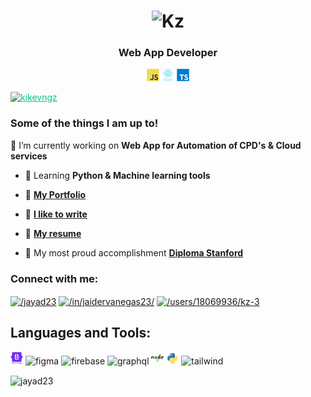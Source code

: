<h1 align="center">
  <img src="https://i.ibb.co/CK4v2Y7/Screenshot-2024-04-09-at-21-21-02-removebg-preview.png" width="140" height="75" alt="Kz" />
</h1>

<h3 align="center">Web App Developer</h3>
<p align="center"> <img src="https://raw.githubusercontent.com/devicons/devicon/master/icons/javascript/javascript-original.svg" alt="javascript" width="20" height="20" /> <img src="https://raw.githubusercontent.com/devicons/devicon/master/icons/react/react-original-wordmark.svg" alt="react" width="20" height="20" /> <img src="https://raw.githubusercontent.com/devicons/devicon/master/icons/typescript/typescript-original.svg" alt="typescript" width="20" height="20" /></p>

<p align="left"> <a href="https://twitter.com/kikevngz" target="blank" style="color:#03C988"><img src="https://img.shields.io/twitter/follow/kikeVngz?style=for-the-badge&color=38E54D" alt="kikevngz" /></a> </p>


### Some of the things I am up to!
🔭 I’m currently working on **Web App for Automation of CPD's & Cloud services**

- 🌱 Learning **Python & Machine learning tools**
- 💼 **<a href="https://kike-vanegas-dev.vercel.app/home" alt="portfolio" target="_blank">My Portfolio</a>**
- 📝 **<a href="https://kike-vanegas-dev.vercel.app/blog-list" alt="dev.to" target="_blank">I like to write</a>**
- 📄 **<a href="https://media.licdn.com/dms/document/media/D4D2DAQGZuH5TT_OENA/profile-treasury-document-pdf-analyzed/0/1712073984379?e=1713398400&v=beta&t=lqjXz1qKONxugrnoLRDlDEFwP44muXzww5IlR0Gy-bU" target="resume" target="_blank">My resume</a>**

- 🤩 My most proud accomplishment **<a href="https://drive.google.com/file/d/1-TJIUb15pilWP8U_rpdiIphUBzl6WGkR/view?usp=sharing" alt="stanford_diploma" target="_blank">Diploma Stanford</a>**

<h3 align="left">Connect with me:</h3>
<p align="left">
<a href="https://dev.to//jayad23" target="blank"><img align="center" src="https://raw.githubusercontent.com/rahuldkjain/github-profile-readme-generator/master/src/images/icons/Social/devto.svg" alt="/jayad23" height="20" width="20" /></a>
<a href="https://linkedin.com/in//in/jaidervanegas23/" target="blank"><img align="center" src="https://raw.githubusercontent.com/rahuldkjain/github-profile-readme-generator/master/src/images/icons/Social/linked-in-alt.svg" alt="/in/jaidervanegas23/" height="20" width="20" /></a>
<a href="https://stackoverflow.com/users//users/18069936/kz-3" target="blank"><img align="center" src="https://raw.githubusercontent.com/rahuldkjain/github-profile-readme-generator/master/src/images/icons/Social/stack-overflow.svg" alt="/users/18069936/kz-3" height="20" width="20" /></a>
</p>

## Languages and Tools:
<p align="left"><img src="https://raw.githubusercontent.com/devicons/devicon/master/icons/bootstrap/bootstrap-plain-wordmark.svg" alt="bootstrap" width="20" height="20"/> <img src="https://www.vectorlogo.zone/logos/figma/figma-icon.svg" alt="figma" width="20" height="20"/> <img src="https://www.vectorlogo.zone/logos/firebase/firebase-icon.svg" alt="firebase" width="20" height="20"/> <img src="https://www.vectorlogo.zone/logos/graphql/graphql-icon.svg" alt="graphql" width="20" height="20"/> <img src="https://raw.githubusercontent.com/devicons/devicon/master/icons/nodejs/nodejs-original-wordmark.svg" alt="nodejs" width="20" height="20"/> <img src="https://raw.githubusercontent.com/devicons/devicon/master/icons/python/python-original.svg" alt="python" width="20" height="20"/> <img src="https://www.vectorlogo.zone/logos/tailwindcss/tailwindcss-icon.svg" alt="tailwind" width="20" height="20"/></p>

<p><img align="center" src="https://github-readme-stats.vercel.app/api/top-langs?username=jayad23&show_icons=true&locale=en&layout=compact" alt="jayad23" /></p>
